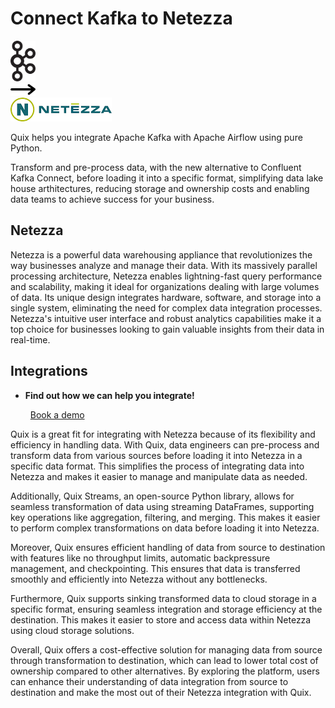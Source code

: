 # Connect Kafka to Netezza

<div class="connect-images cards blog-grid-card" markdown>
<div>
<img src="../images/kafka_logo.png" width="40px" />
</div>
<div>
<img src="../images/arrow.svg" width="40px" />
</div>
<div>
<img src="./images/netezza_1.jpg" />
</div>
</div>

Quix helps you integrate Apache Kafka with Apache Airflow using pure Python.

Transform and pre-process data, with the new alternative to Confluent Kafka Connect, before loading it into a specific format, simplifying data lake house arthitectures, reducing storage and ownership costs and enabling data teams to achieve success for your business.

## Netezza

Netezza is a powerful data warehousing appliance that revolutionizes the way businesses analyze and manage their data. With its massively parallel processing architecture, Netezza enables lightning-fast query performance and scalability, making it ideal for organizations dealing with large volumes of data. Its unique design integrates hardware, software, and storage into a single system, eliminating the need for complex data integration processes. Netezza's intuitive user interface and robust analytics capabilities make it a top choice for businesses looking to gain valuable insights from their data in real-time.

## Integrations

<div class="grid cards" markdown>

- __Find out how we can help you integrate!__

    <a class="md-button md-button--primary" href="https://share.hsforms.com/1iW0TmZzKQMChk0lxd_tGiw4yjw2?__hstc=175542013.2303933fbd746c0ac86d9ccbe9bc9100.1728383268831.1729603416735.1729620918855.31&__hssc=175542013.1.1729620918855&__hsfp=2132701734" target="_blank" style="margin:.5rem;">Book a demo</a>

</div>


Quix is a great fit for integrating with Netezza because of its flexibility and efficiency in handling data. With Quix, data engineers can pre-process and transform data from various sources before loading it into Netezza in a specific data format. This simplifies the process of integrating data into Netezza and makes it easier to manage and manipulate data as needed.

Additionally, Quix Streams, an open-source Python library, allows for seamless transformation of data using streaming DataFrames, supporting key operations like aggregation, filtering, and merging. This makes it easier to perform complex transformations on data before loading it into Netezza.

Moreover, Quix ensures efficient handling of data from source to destination with features like no throughput limits, automatic backpressure management, and checkpointing. This ensures that data is transferred smoothly and efficiently into Netezza without any bottlenecks.

Furthermore, Quix supports sinking transformed data to cloud storage in a specific format, ensuring seamless integration and storage efficiency at the destination. This makes it easier to store and access data within Netezza using cloud storage solutions.

Overall, Quix offers a cost-effective solution for managing data from source through transformation to destination, which can lead to lower total cost of ownership compared to other alternatives. By exploring the platform, users can enhance their understanding of data integration from source to destination and make the most out of their Netezza integration with Quix.

